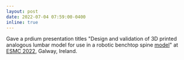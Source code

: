 ```yaml
---
layout: post
date: 2022-07-04 07:59:00-0400
inline: true
---
```


Gave a prdium presentation titles "Design and validation of 3D printed analogous lumbar model for use in a robotic benchtop spine [model](https://www.researchgate.net/publication/362902312_Design_and_validation_of_3D_printed_analogous_lumbar_model_for_use_in_a_robotic_benchtop_spine_model)" at [ESMC 2022](https://www.esmc2022.org/), Galway, Ireland.

